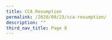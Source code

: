 ```yaml
---
title: CCA Resumption
permalink: /2020/09/23/cca-resumption/
description: ""
third_nav_title: Page 8
---
```

